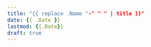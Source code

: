 ```yaml
---
title: "{{ replace .Name "-" " " | title }}"
date: {{ .Date }}
lastmod: {{.Date}}
draft: true
---
```


